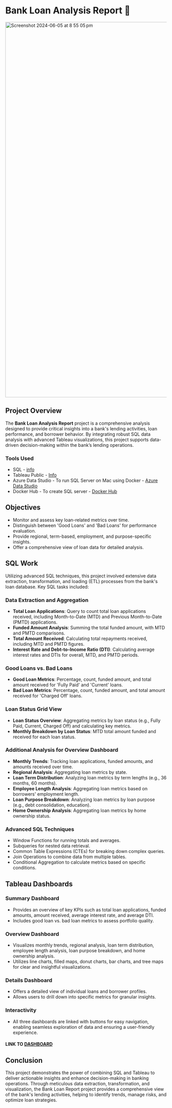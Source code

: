 # Bank Loan Analysis Report 📑
<img width="1168" alt="Screenshot 2024-06-05 at 8 55 05 pm" src="https://github.com/MuhammadAhsanBughio/Bank-Loan-Analysis/assets/139073097/be13fea5-6fce-46a3-96cd-a4c929057c87">

## Project Overview
The **Bank Loan Analysis Report** project is a comprehensive analysis designed to provide critical insights into a bank's lending activities, loan performance, and borrower behavior. By integrating robust SQL data analysis with advanced Tableau visualizations, this project supports data-driven decision-making within the bank’s lending operations.

### Tools Used
- SQL - [info](https://en.wikipedia.org/wiki/SQL)
- Tableau Public - [Info](https://www.tableau.com/en-gb)
- Azure Data Studio - To run SQL Server on Mac using Docker - [Azure Data Studio](https://azure.microsoft.com/en-gb/products/data-studio)
- Docker Hub - To create SQL server - [Docker Hub](https://hub.docker.com/)

## Objectives
- Monitor and assess key loan-related metrics over time.
- Distinguish between 'Good Loans' and 'Bad Loans' for performance evaluation.
- Provide regional, term-based, employment, and purpose-specific insights.
- Offer a comprehensive view of loan data for detailed analysis.

## SQL Work
Utilizing advanced SQL techniques, this project involved extensive data extraction, transformation, and loading (ETL) processes from the bank's loan database. Key SQL tasks included:

### Data Extraction and Aggregation
- **Total Loan Applications**: Query to count total loan applications received, including Month-to-Date (MTD) and Previous Month-to-Date (PMTD) applications.
- **Funded Amount Analysis**: Summing the total funded amount, with MTD and PMTD comparisons.
- **Total Amount Received**: Calculating total repayments received, including MTD and PMTD figures.
- **Interest Rate and Debt-to-Income Ratio (DTI)**: Calculating average interest rates and DTIs for overall, MTD, and PMTD periods.

### Good Loans vs. Bad Loans
- **Good Loan Metrics**: Percentage, count, funded amount, and total amount received for 'Fully Paid' and 'Current' loans.
- **Bad Loan Metrics**: Percentage, count, funded amount, and total amount received for 'Charged Off' loans.

### Loan Status Grid View
- **Loan Status Overview**: Aggregating metrics by loan status (e.g., Fully Paid, Current, Charged Off) and calculating key metrics.
- **Monthly Breakdown by Loan Status**: MTD total amount funded and received for each loan status.

### Additional Analysis for Overview Dashboard
- **Monthly Trends**: Tracking loan applications, funded amounts, and amounts received over time.
- **Regional Analysis**: Aggregating loan metrics by state.
- **Loan Term Distribution**: Analyzing loan metrics by term lengths (e.g., 36 months, 60 months).
- **Employee Length Analysis**: Aggregating loan metrics based on borrowers' employment length.
- **Loan Purpose Breakdown**: Analyzing loan metrics by loan purpose (e.g., debt consolidation, education).
- **Home Ownership Analysis**: Aggregating loan metrics by home ownership status.

### Advanced SQL Techniques
- Window Functions for running totals and averages.
- Subqueries for nested data retrieval.
- Common Table Expressions (CTEs) for breaking down complex queries.
- Join Operations to combine data from multiple tables.
- Conditional Aggregation to calculate metrics based on specific conditions.

## Tableau Dashboards
### Summary Dashboard
- Provides an overview of key KPIs such as total loan applications, funded amounts, amount received, average interest rate, and average DTI.
- Includes good loan vs. bad loan metrics to assess portfolio quality.

### Overview Dashboard
- Visualizes monthly trends, regional analysis, loan term distribution, employee length analysis, loan purpose breakdown, and home ownership analysis.
- Utilizes line charts, filled maps, donut charts, bar charts, and tree maps for clear and insightful visualizations.

### Details Dashboard
- Offers a detailed view of individual loans and borrower profiles.
- Allows users to drill down into specific metrics for granular insights.

### Interactivity
- All three dashboards are linked with buttons for easy navigation, enabling seamless exploration of data and ensuring a user-friendly experience.
  
#### LINK TO [DASHBOARD](https://public.tableau.com/shared/B8M26TT5S?:display_count=n&:origin=viz_share_link)

## Conclusion
This project demonstrates the power of combining SQL and Tableau to deliver actionable insights and enhance decision-making in banking operations. Through meticulous data extraction, transformation, and visualization, the Bank Loan Report project provides a comprehensive view of the bank's lending activities, helping to identify trends, manage risks, and optimize loan strategies.


